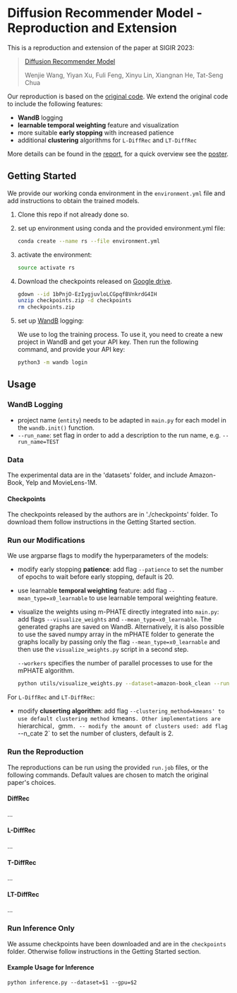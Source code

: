 # Diffusion Recommender Model - Reproduction and Extension
This is a reproduction and extension of the paper at SIGIR 2023:
> [Diffusion Recommender Model](https://arxiv.org/abs/2304.04971)
> 
> Wenjie Wang, Yiyan Xu, Fuli Feng, Xinyu Lin, Xiangnan He, Tat-Seng Chua

Our reproduction is based on the [original code](https://github.com/YiyanXu/DiffRec). We extend the original code to include the following features:
- **WandB** logging
- **learnable temporal weighting** feature and visualization
- more suitable **early stopping** with increased patience
- additional **clustering** algorithms for `L-DiffRec` and `LT-DiffRec`

More details can be found in the [report](report.pdf), for a quick overview see the [poster](poster.pdf).


## Getting Started
We provide our working conda environment in the `environment.yml` file and add instructions to obtain the trained models.

1. Clone this repo if not already done so.
2. set up environment using conda and the provided environment.yml file:
    ```bash
    conda create --name rs --file environment.yml
    ```
3. activate the environment:
    ```bash
    source activate rs
    ```
4. Download the checkpoints released on [Google drive](https://drive.google.com/file/d/1bPnjO-EzIygjuvloLCGpqfBVnkrdG4IH/view?usp=share_link).
    ```bash
    gdown --id 1bPnjO-EzIygjuvloLCGpqfBVnkrdG4IH
    unzip checkpoints.zip -d checkpoints
    rm checkpoints.zip
    ```
4. set up [WandB](https://wandb.ai) logging: 
    
    We use  to log the training process. To use it, you need to create a new project in WandB and get your API key. Then run the following command, and provide your API key:
    ```bash
    python3 -m wandb login
    ```


## Usage 
### WandB Logging
- project name (`entity`) needs to be adapted in `main.py` for each model in the `wandb.init()` function.
- `--run_name`: set flag in order to add a description to the run name, e.g. `--run_name=TEST`


### Data
The experimental data are in the 'datasets' folder, and include Amazon-Book, Yelp and MovieLens-1M. 

#### Checkpoints
The checkpoints released by the authors are in './checkpoints' folder. To download them follow instructions in the Getting Started section.

### Run our Modifications
We use argparse flags to modify the hyperparameters of the models:
- modify early stopping **patience**: add flag `--patience` to set the number of epochs to wait before early stopping, default is 20.
- use learnable **temporal weighting** feature: add flag `--mean_type=x0_learnable` to use learnable temporal weighting feature.
- visualize the weights using m-PHATE directly integrated into `main.py`: add flags `--visualize_weights` and `--mean_type=x0_learnable`. The generated graphs are saved on WandB. Alternatively, it is also possible to use the saved numpy array in the mPHATE folder to generate the graphs locally by passing only the flag `--mean_type=x0_learnable` and then use the `visualize_weights.py` script in a second step. 

    `--workers` specifies the number of parallel processes to use for the mPHATE algorithm.
    ```bash
    python utils/visualize_weights.py --dataset=amazon-book_clean --run_name=learnable_weight_test --model_type=T-DiffRec --seed 1 --workers 10
    ```

For `L-DiffRec` and `LT-DiffRec`:
- modify **cluserting algorithm**: add flag `--clustering_method=kmeans' to use default clustering method `kmeans`. Other implementations are `hierarchical`, `gmm`.
-- modify the amount of clusters used: add flag `--n_cate 2` to set the number of clusters, default is 2.


### Run the Reproduction
The reproductions can be run using the provided `run.job` files, or the following commands. Default values are chosen to match the original paper's choices.

#### DiffRec
...

#### L-DiffRec
...

#### T-DiffRec
...

#### LT-DiffRec
...

### Run Inference Only
We assume checkpoints have been downloaded and are in the `checkpoints` folder. Otherwise follow instructions in the Getting Started section.

#### Example Usage for Inference

```
python inference.py --dataset=$1 --gpu=$2
```

